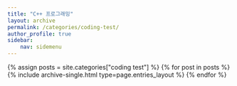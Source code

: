 ```yaml
---
title: "C++ 프로그래밍"
layout: archive
permalink: /categories/coding-test/
author_profile: true
sidebar:
    nav: sidemenu
---
```


{% assign posts = site.categories["coding test"] %}
{% for post in posts %} {% include archive-single.html type=page.entries_layout %} 
{% endfor %}